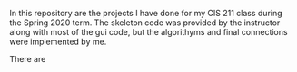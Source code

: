 In this repository are the projects I have done for my CIS 211 class during the Spring 2020 term. The skeleton code was provided by the instructor along with most of the gui code, but the algorithyms and final connections were implemented by me.

There are 
